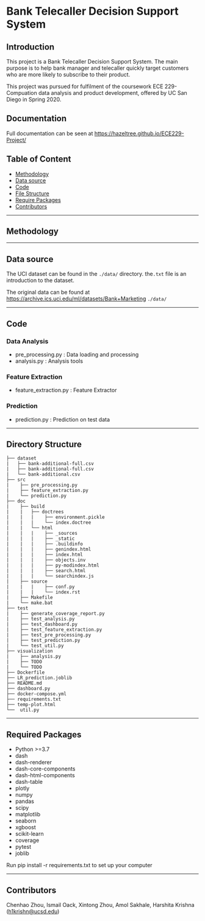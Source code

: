 # **Bank Telecaller Decision Support System** 



## Introduction

This project is a Bank Telecaller Decision Support System. 
The main purpose is to help bank manager and telecaller quickly target customers who are more likely to subscribe to their product.

This project was pursued for fulfilment of the coursework ECE 229- Compuation data analysis and product development, offered by UC San Diego in Spring 2020. 

## Documentation

Full documentation can be seen at https://hazeltree.github.io/ECE229-Project/

## Table of Content

- [Methodology](#methodology)
- [Data source](#datasource)
- [Code](#code)
- [File Structure](#filestructure)
- [Require Packages](#requirepackages)
- [Contributors](#contributors)

---

## Methodology









----

## Data source

The UCI dataset can be found in the `./data/` directory. the`.txt` file is an introduction to the dataset.

The original data can be found at https://archive.ics.uci.edu/ml/datasets/Bank+Marketing `./data/`

---

## Code

### Data Analysis

- pre_processing.py : Data loading and processing
- analysis.py : Analysis tools

### Feature Extraction
- feature_extraction.py : Feature Extractor
### Prediction
- prediction.py : Prediction on test data
---

## Directory Structure
```
├── dataset
|   ├── bank-additional-full.csv
|   ├── bank-additional-full.csv
|   └── bank-additional.csv
├── src
|    ├── pre_processing.py
|    ├── feature_extraction.py
|    └── prediction.py
├── doc
|    ├── build
|    |   ├── doctrees
|    |   |    ├── environment.pickle
|    |   |    └── index.doctree
|    |   └── html
|    |   |    ├── _sources
|    |   |    ├── _static
|    |   |    ├── .buildinfo
|    |   |    ├── genindex.html
|    |   |    ├── index.html
|    |   |    ├── objects.inv
|    |   |    ├── py-modindex.html
|    |   |    ├── search.html
|    |   |    └── searchindex.js
|    ├── source
|    |   |    ├── conf.py
|    |   |    └── index.rst
|    ├── Makefile
|    └── make.bat
├── test
|    ├── generate_coverage_report.py
|    ├── test_analysis.py
|    ├── test_dashboard.py
|    ├── test_feature_extraction.py
|    ├── test_pre_processing.py
|    ├── test_prediction.py
|    └── test_util.py
├── visualization
|    ├── analysis.py
|    ├── TODO
|    └── TODO
├── Dockerfile
├── LR_prediction.joblib
├── README.md
├── dashboard.py
├── docker-compose.yml
├── requirements.txt
├── temp-plot.html
└──  util.py
```
---

## Required Packages
- Python >=3.7
- dash
- dash-renderer
- dash-core-components
- dash-html-components
- dash-table
- plotly
- numpy
- pandas
- scipy
- matplotlib
- seaborn
- xgboost
- scikit-learn
- coverage
- pytest
- joblib

Run pip install -r requirements.txt to set up your computer 

---

## Contributors
Chenhao Zhou,
Ismail Oack,
Xintong Zhou,
Amol Sakhale,
Harshita Krishna (h1krishn@ucsd.edu)
